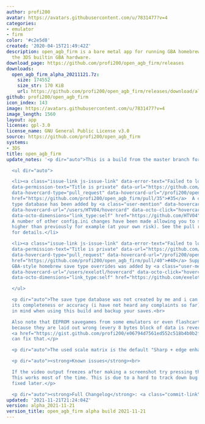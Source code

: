 ```yaml
---
author: profi200
avatar: https://avatars.githubusercontent.com/u/7831477?v=4
categories:
- emulator
- firm
color: '#c2e5d8'
created: '2020-04-15T21:49:42Z'
description: open_agb_firm is a bare metal app for running GBA homebrew/games using
  the 3DS builtin GBA hardware.
download_page: https://github.com/profi200/open_agb_firm/releases
downloads:
  open_agb_firm_alpha_20211121.7z:
    size: 174552
    size_str: 170 KiB
    url: https://github.com/profi200/open_agb_firm/releases/download/alpha_2021-11-21/open_agb_firm_alpha_20211121.7z
github: profi200/open_agb_firm
icon_index: 143
image: https://avatars.githubusercontent.com/u/7831477?v=4
image_length: 1560
layout: app
license: gpl-3.0
license_name: GNU General Public License v3.0
source: https://github.com/profi200/open_agb_firm
systems:
- 3DS
title: open_agb_firm
update_notes: '<p dir="auto">This is a build from the master branch for the impatient.</p>

  <ul dir="auto">

  <li><a class="issue-link js-issue-link" data-error-text="Failed to load title" data-id="823850008"
  data-permission-text="Title is private" data-url="https://github.com/profi200/open_agb_firm/issues/35"
  data-hovercard-type="pull_request" data-hovercard-url="/profi200/open_agb_firm/pull/35/hovercard"
  href="https://github.com/profi200/open_agb_firm/pull/35">#35</a>  A complete save
  type database has been added by <a class="user-mention" data-hovercard-type="user"
  data-hovercard-url="/users/HTV04/hovercard" data-octo-click="hovercard-link-click"
  data-octo-dimensions="link_type:self" href="https://github.com/HTV04">@HTV04</a>.
  A number of other config.ini changes have been made allowing you to set brightness
  higher than previously for example (at your own risk). See the pull request description
  for details.</li>

  <li><a class="issue-link js-issue-link" data-error-text="Failed to load title" data-id="881607615"
  data-permission-text="Title is private" data-url="https://github.com/profi200/open_agb_firm/issues/40"
  data-hovercard-type="pull_request" data-hovercard-url="/profi200/open_agb_firm/pull/40/hovercard"
  href="https://github.com/profi200/open_agb_firm/pull/40">#40</a> Support for Everdrive
  GBA-style homebrew save type overrides was added by <a class="user-mention" data-hovercard-type="user"
  data-hovercard-url="/users/exelotl/hovercard" data-octo-click="hovercard-link-click"
  data-octo-dimensions="link_type:self" href="https://github.com/exelotl">@exelotl</a>.</li>

  </ul>

  <p dir="auto">The save type database was not created by me and i can''t vouch for
  its completeness or accuracy (i have not heard any complaints so far). Keep that
  in mind when using this build and backup your saves.<br>

  Also note that EEPROM savegames from some emulators or even flashcarts are incompatible
  because they are laid out wrong (every 8 bytes block of data is reversed). This
  <a href="https://gist.github.com/profi200/e06794d7561ed552c518b4b0b2f5f2f6">tool</a>
  can fix that.</p>

  <p dir="auto">The used scale matrix is the default "Sharp + edge enhance" one.</p>

  <p dir="auto"><strong>Known issues</strong><br>

  If the video output freezes after making a screenshot try pressing the HOME button.
  This works most of the time. This is due to a hard to track down bug and will be
  fixed later.</p>

  <p dir="auto"><strong>Full Changelog</strong>: <a class="commit-link" href="https://github.com/profi200/open_agb_firm/compare/alpha_2020-09-08...alpha_2021-11-21"><tt>alpha_2020-09-08...alpha_2021-11-21</tt></a></p>'
updated: '2021-11-21T21:24:04Z'
version: alpha_2021-11-21
version_title: open_agb_firm alpha build 2021-11-21
---
```

